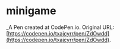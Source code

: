 # minigame
 _A Pen created at CodePen.io. Original URL: [https://codepen.io/txajcyrr/pen/ZdOwdd](https://codepen.io/txajcyrr/pen/ZdOwdd).

 